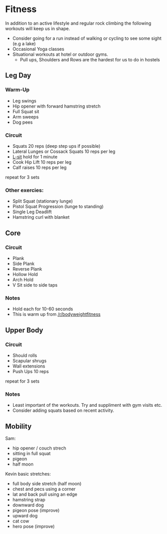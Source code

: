 Fitness
=======

In addition to an active lifestyle and regular rock climbing the following workouts will keep us in shape.

* Consider going for a run instead of walking or cycling to see some sight (e.g a lake)
* Occasional Yoga classes
* Situational workouts at hotel or outdoor gyms.
  * Pull ups, Shoulders and Rows are the hardest for us to do in hostels


Leg Day
-------
### Warm-Up
* Leg swings
* Hip opener with forward hamstring stretch
* Full Squat sit
* Arm sweeps
* Dog pees

### Circuit
* Squats 20 reps (deep step ups if possible)
* Lateral Lunges or Cossack Squats 10 reps per leg
* [L-sit](https://www.reddit.com/r/bodyweightfitness/wiki/exercises/l-sit) hold for 1 minute
* Cook Hip Lift 10 reps per leg
* Calf raises 10 reps per leg

repeat for 3 sets

### Other exercies:
* Split Squat (stationary lunge)
* Pistol Squat Progression (lunge to standing)
* Single Leg Deadlift
* Hamstring curl with blanket


Core
----
### Circuit
* Plank
* Side Plank
* Reverse Plank
* Hollow Hold
* Arch Hold
* V Sit side to side taps

### Notes
* Hold each for 10-60 seconds
* This is warm up from [/r/bodyweightfitness](https://www.reddit.com/r/bodyweightfitness/wiki/kb/recommended_routine)


Upper Body
----------
### Circuit
* Should rolls
* Scapular shrugs
* Wall extensions
* Push Ups 10 reps

repeat for 3 sets

### Notes
* Least important of the workouts. Try and suppliment with gym visits etc.
* Consider adding squats based on recent activity.


Mobility
--------
Sam:
* hip opener / couch strech
* sitting in full squat
* pigeon
* half moon

Kevin basic stretches:
* full body side stretch (half moon)
* chest and pecs using a corner
* lat and back pull using an edge
* hamstring strap
* downward dog
* pigeon pose (improve)
* upward dog
* cat cow
* hero pose (improve)
